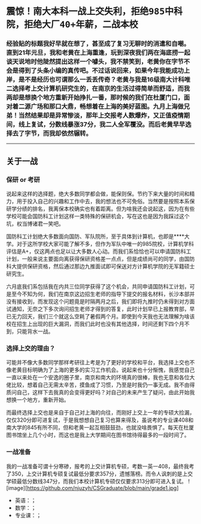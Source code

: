 # `震惊！南大本科一战上交失利，拒绝985中科院，拒绝大厂40+年薪，二战本校`

### 经验贴的标题我好早就在想了，甚至成了复习无聊时的消遣和自嘲。直到21年元旦，我和老黄在上海重逢，玩到深夜我们两在海底捞一起谈天说地时他陡然提出这样一个噱头，我不禁笑到，老黄你在字节不会是得到了头条小编的真传吧。不过话说回来，如果今年我能成功上岸，是不是经历也可谓那么一丢丢传奇？老黄与我是16级南大计科唯二选择考上交计算机研究生的，在南京的生活过得简单而舒适，而我两却是想换个地方重新开始挣扎一番，那时候的我们在杜厦门口，面对着二源广场和那口大鼎，畅想着在上海的美好蓝图。九月上海做兄弟！当然结果却是异常惨淡，那年上交报考人数爆炸，又正值疫情期间，线上复试，分数线暴涨37分，我二人全军覆没。而后老黄早早选择去了字节，而我却依然辗转。

---

## 关于一战

### 保研 or 考研

说起来这样的选择题，绝大多数同学都会做，能保则保。节约下来大量的时间和精力，用于投入自己的兴趣和工作中去，我的想法也不可免俗。当然要是按照本系保研学分绩的排名，我离保本校确实也有着距离。但为啥我还会说起这，因为在有些学校可能会国防科工计划这样一类特殊的保研机会，写在这也是因为我踩过这个坑，权当博诸君一笑吧。

国防科工计划绝大多数面向国防、军队院所，至于具体到计算机，也即是****大学。对于这所学校大家可能了解不多，但作为军队中唯一的985院校，计算机学科评估是A+，仅这两点也足以让大多数人心动。而我们系恰恰也可以申请国防科工计划，一般来说主要面向离获得保研资格差一点点，但是成绩尚可的同学，由国防科大提供保研资格，然后通过那边九推面试即可保送对方计算机学院的无军籍硕士研究生。

六月底我们系包括我在内共三位同学获得了这个机会，共同申请国防科工计划，可是至今不知为何，我们在南京这边招生老师的指导下提交的报名材料，长沙本部并没有接收到，而发现这个问题竟是时隔两月之后，我们即将九推时仍未得到对方面试通知，无奈之下多次询问招生老师才得到的答复，此时计划早已上报教育部，早已无力回天，我们三个就这么空耗了暑假两个月。即使到今天我也无法理解为啥该校在招生上出现的巨大漏洞，而我们此时也没有其他选择，时间还剩下四个月不到，只能背水一战。

### 选择上交的理由？

可能并不像大多数同学那样考研往上考是为了更好的学校和平台，我选择上交也不像老黄目标明确为了上海的更多的实习工作机会。说起来也十分惭愧，我感觉自己一直以来处在一个安逸的圈子里，南京和南大的环境真的很棒，我也无意和各位大佬比较，想着自己无需太辛苦，摸鱼成了习惯，乃至是时我仍一事无成。我不由得质问自己，这样下去我真的会变得更好吗？对自己的未来产生了疑问，由此开始我想换一个地方，重新开始。

而最终选择上交也是来自于自己对上海的向往，而刚好上交上一年的专硕大捡漏，仅仅320分即可进复试，于是我想想自己复习也算来得及，虽说考的专业课408和南大学的845有所不同，但和老黄一起互相鼓鼓劲，也就没啥畏惧了。每天在杜厦图书馆坐上几个小时，而这也是我上大学期间在图书馆待得最多的一段时间了。

### 一战准备

我的一战准备可谓十分寒碜，报考的上交计算机专硕，考数一英一408，最终我考了350，上交计算机专硕复试最低分要求357分，遗憾落榜。而令人讽刺的是上交学硕最低分数线347分，而我们本校计算机专硕仅仅要求313分即可进入复试。
![image][https://github.com/njuzyh/CSGraduate/blob/main/grade1.jpg]
- 英语：；
- 数学：；
- 专业课：；
